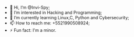 - 👋 Hi, I’m @Invi-Spy;
- 👀 I’m interested in Hacking and Programming;
- 🌱 I’m currently learning Linux,C, Python and Cybersecurity;
- 📫 How to reach me: +5521990508924;
- ⚡ Fun fact: I'm a minor.

<!---
Invi-Spy/Invi-Spy is a ✨ special ✨ repository because its `README.md` (this file) appears on your GitHub profile.
You can click the Preview link to take a look at your changes.
--->
